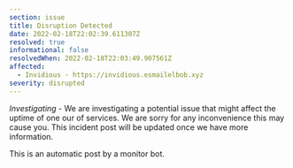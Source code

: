 ```yaml
---
section: issue
title: Disruption Detected
date: 2022-02-18T22:02:39.611307Z
resolved: true
informational: false
resolvedWhen: 2022-02-18T22:03:49.907561Z
affected:
  - Invidious - https://invidious.esmailelbob.xyz
severity: disrupted
---
```

*Investigating* - We are investigating a potential issue that might affect the uptime of one our of services. We are sorry for any inconvenience this may cause you. This incident post will be updated once we have more information.

This is an automatic post by a monitor bot.
        